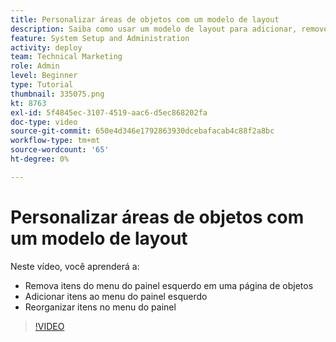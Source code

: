 ```yaml
---
title: Personalizar áreas de objetos com um modelo de layout
description: Saiba como usar um modelo de layout para adicionar, remover e reorganizar itens no menu do painel esquerdo em [!DNL  Workfront].
feature: System Setup and Administration
activity: deploy
team: Technical Marketing
role: Admin
level: Beginner
type: Tutorial
thumbnail: 335075.png
kt: 8763
exl-id: 5f4845ec-3107-4519-aac6-d5ec868202fa
doc-type: video
source-git-commit: 650e4d346e1792863930dcebafacab4c88f2a8bc
workflow-type: tm+mt
source-wordcount: '65'
ht-degree: 0%

---
```


# Personalizar áreas de objetos com um modelo de layout

Neste vídeo, você aprenderá a:

* Remova itens do menu do painel esquerdo em uma página de objetos
* Adicionar itens ao menu do painel esquerdo
* Reorganizar itens no menu do painel

>[!VIDEO](https://video.tv.adobe.com/v/335075/?quality=12&learn=on)
